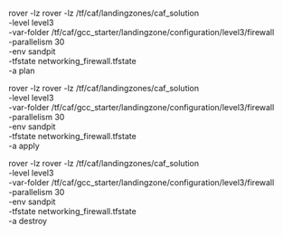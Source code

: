 
rover -lz rover -lz /tf/caf/landingzones/caf_solution \
-level level3 \
-var-folder /tf/caf/gcc_starter/landingzone/configuration/level3/firewall \
-parallelism 30 \
-env sandpit \
-tfstate networking_firewall.tfstate \
-a plan


rover -lz rover -lz /tf/caf/landingzones/caf_solution \
-level level3 \
-var-folder /tf/caf/gcc_starter/landingzone/configuration/level3/firewall \
-parallelism 30 \
-env sandpit \
-tfstate networking_firewall.tfstate \
-a apply

rover -lz rover -lz /tf/caf/landingzones/caf_solution \
-level level3 \
-var-folder /tf/caf/gcc_starter/landingzone/configuration/level3/firewall \
-parallelism 30 \
-env sandpit \
-tfstate networking_firewall.tfstate \
-a destroy


